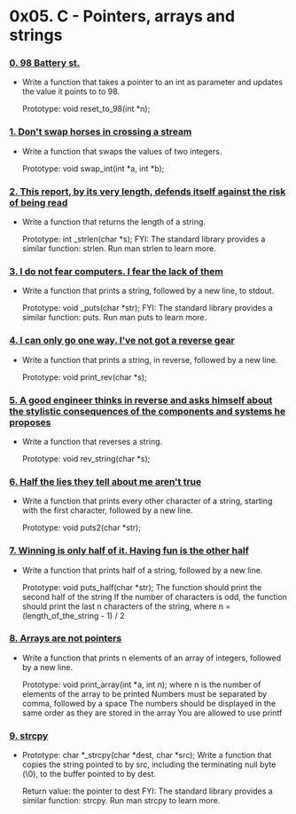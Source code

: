# 0x05. C - Pointers, arrays and strings

### [0. 98 Battery st.](./0-reset_to_98.c)

-   Write a function that takes a pointer to an int as parameter and updates the value it points to to 98.

    Prototype: void reset_to_98(int \*n);

### [1. Don't swap horses in crossing a stream](./1-swap.c)

-   Write a function that swaps the values of two integers.

    Prototype: void swap_int(int *a, int *b);

### [2. This report, by its very length, defends itself against the risk of being read](./2-strlen.c)

-   Write a function that returns the length of a string.

    Prototype: int \_strlen(char \*s);
    FYI: The standard library provides a similar function: strlen. Run man strlen to learn more.

### [3. I do not fear computers. I fear the lack of them](./3-puts.c)

-   Write a function that prints a string, followed by a new line, to stdout.

    Prototype: void \_puts(char \*str);
    FYI: The standard library provides a similar function: puts. Run man puts to learn more.

### [4. I can only go one way. I've not got a reverse gear](./4-print_rev.c)

-   Write a function that prints a string, in reverse, followed by a new line.

    Prototype: void print_rev(char \*s);

### [5. A good engineer thinks in reverse and asks himself about the stylistic consequences of the components and systems he proposes](./5-rev_string.c)

-   Write a function that reverses a string.

    Prototype: void rev_string(char \*s);

### [6. Half the lies they tell about me aren't true](./6-puts2.c)

-   Write a function that prints every other character of a string, starting with the first character, followed by a new line.

    Prototype: void puts2(char \*str);

### [7. Winning is only half of it. Having fun is the other half](./7-puts_half.c)

-   Write a function that prints half of a string, followed by a new line.

    Prototype: void puts_half(char \*str);
    The function should print the second half of the string
    If the number of characters is odd, the function should print the last n characters of the string, where n = (length_of_the_string - 1) / 2

### [8. Arrays are not pointers](./8-print_array.c)

-   Write a function that prints n elements of an array of integers, followed by a new line.

    Prototype: void print_array(int \*a, int n);
    where n is the number of elements of the array to be printed
    Numbers must be separated by comma, followed by a space
    The numbers should be displayed in the same order as they are stored in the array
    You are allowed to use printf

### [9. strcpy](./9-strcpy.c)

-   Prototype: char *\_strcpy(char *dest, char \*src);
    Write a function that copies the string pointed to by src, including the terminating null byte (\0), to the buffer pointed to by dest.

    Return value: the pointer to dest
    FYI: The standard library provides a similar function: strcpy. Run man strcpy to learn more.
